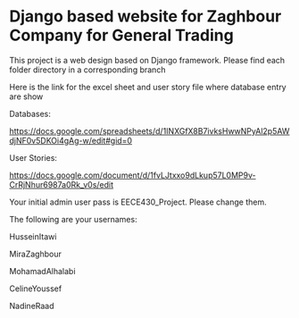# Django based website for Zaghbour Company for General Trading

This project is a web design based on Django framework.
Please find each folder directory in a corresponding branch

Here is the link for the excel sheet and user story file where database entry are show


Databases:

https://docs.google.com/spreadsheets/d/1INXGfX8B7ivksHwwNPyAl2p5AWdjNF0v5DKOi4gAg-w/edit#gid=0


User Stories:

https://docs.google.com/document/d/1fvLJtxxo9dLkup57L0MP9v-CrRjNhur6987a0Rk_v0s/edit


Your initial admin user pass is EECE430_Project. Please change them.

The following are your usernames:

HusseinItawi

MiraZaghbour

MohamadAlhalabi

CelineYoussef

NadineRaad

